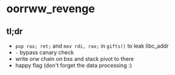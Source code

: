 # oorrww_revenge


## tl;dr
- `pop rax; ret;` and `mov rdi, rax;` in `gifts()` to leak libc_addr
- `-` bypass canary check
- write orw chain on bss and stack pivot to there
- happy flag (don't forget the data processing :)
